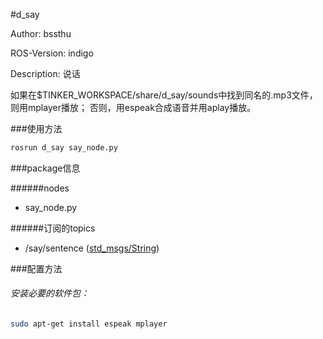 #d_say

Author: bssthu

ROS-Version: indigo

Description: 说话

如果在$TINKER_WORKSPACE/share/d_say/sounds中找到同名的.mp3文件，则用mplayer播放；
否则，用espeak合成语音并用aplay播放。

###使用方法

```bash
rosrun d_say say_node.py
```

###package信息

######nodes
- say_node.py

######订阅的topics
- /say/sentence  ([std_msgs/String](http://docs.ros.org/api/std_msgs/html/msg/String.html))

###配置方法

###### 安装必要的软件包：

```bash
sudo apt-get install espeak mplayer
```
